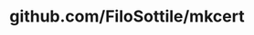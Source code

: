 ---
layout: post
title: github.com/FiloSottile/mkcert
categories: link
tags: [انگلیسی, گیت‌هاب, برنامه‌نویسی]
---